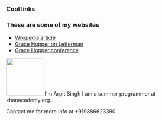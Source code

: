 <html>
  <head>
    <title>Arpit Singh</title>
  </head> 
  <p></p>
<div id="hopper-links">
<h3>Cool links</h3>
<h3>These are some of my websites</h3>
<ul>
<li><a href="http://en.wikipedia.org/wiki/Grace_Hopper">Wikipedia article</a></li>
<li><a href="https://www.youtube.com/watch?v=1-vcErOPofQ">Grace Hopper on Letterman</a></li>
<li><a href="http://gracehopper.org/">Grace Hopper conference</a></li>
</ul>
</div>
<p id="hopper-bio"><img id="Arpit Singh" src="https://photos.google.com/u/1/search/_p0x2b89ece8c0f8396d_Mysuru/photo/AF1QipN-uyjZPgBXlq-dTV2eopxrnw8SF_UKRICeoxSO" width="100" height="100" /> I'm Arpit Singh I am a summer programmer at <a> khanacademy.org </a>.</p>
<p id="hopper-footer">Contact me for more info at +919886623390</p>
</html>
